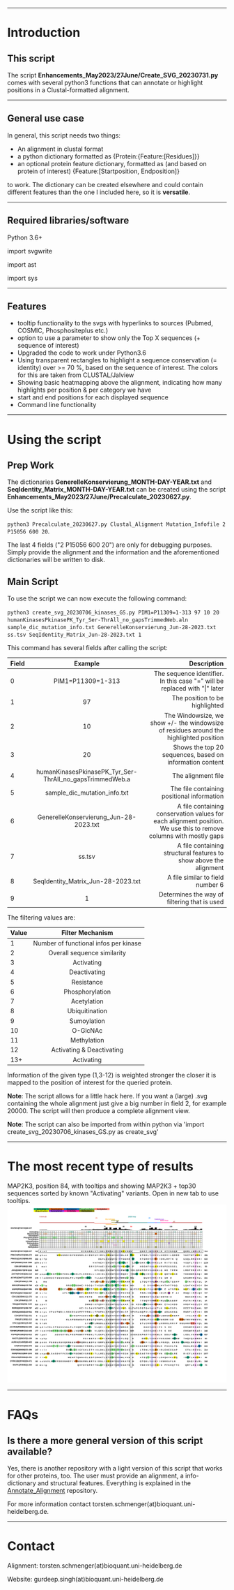 ___
# Introduction
## This script
The script **Enhancements_May2023/27June/Create_SVG_20230731.py** comes with several python3 functions that can annotate or highlight positions in a Clustal-formatted alignment.

___
## General use case
In general, this script needs two things: 
* An alignment in clustal format 
* a python dictionary formatted as {Protein:{Feature:\[Residues]}}
* an optional protein feature dictionary, formatted as (and based on protein of interest) {Feature:[Startposition, Endposition]}

to work. The dictionary can be created elsewhere and could contain different features than the one I included here, so it is **versatile**.

___
## Required libraries/software

Python 3.6+

import svgwrite

import ast

import sys


___
## Features
- tooltip functionality to the svgs with hyperlinks to sources (Pubmed, COSMIC, Phosphositeplus etc.)
- option to use a parameter to show only the Top X sequences (+ sequence of interest)
- Upgraded the code to work under Python3.6
- Using transparent rectangles to highlight a sequence conservation (= identity) over >= 70 %, based on the sequence of interest. The colors for this are taken from CLUSTAL/Jalview
- Showing basic heatmapping above the alignment, indicating how many highlights per position & per category we have
- start and end positions for each displayed sequence
- Command line functionality

___
# Using the script
## Prep Work
The dictionaries **GenerelleKonservierung_MONTH-DAY-YEAR.txt** and **SeqIdentity_Matrix_MONTH-DAY-YEAR.txt** can be created using the script **Enhancements_May2023/27June/Precalculate_20230627.py**.

Use the script like this:

`python3 Precalculate_20230627.py Clustal_Alignment Mutation_Infofile 2 P15056 600 20`.

The last 4 fields ("2 P15056 600 20") are only for debugging purposes. Simply provide the alignment and the information and the aforementioned dictionaries will be written to disk.

## Main Script
To use the script we can now execute the following command:

`python3 create_svg_20230706_kinases_GS.py PIM1=P11309=1-313 97 10 20 humanKinasesPkinasePK_Tyr_Ser-ThrAll_no_gapsTrimmedWeb.aln sample_dic_mutation_info.txt GenerelleKonservierung_Jun-28-2023.txt ss.tsv SeqIdentity_Matrix_Jun-28-2023.txt 1`   

This command has several fields after calling the script:

| Field        | Example           | Description  |
| ------------- |:-------------:| -----:|
| 0     | PIM1=P11309=1-313 | The sequence identifier. In this case "=" will be replaced with "\|" later |
| 1     | 97 | The position to be highlighted |
| 2     | 10 | The Windowsize, we show +/- the windowsize of residues around the highlighted position|
| 3     |20 | Shows the top 20 sequences, based on information content|
| 4     | humanKinasesPkinasePK_Tyr_Ser-ThrAll_no_gapsTrimmedWeb.a | The alignment file |
| 5     | sample_dic_mutation_info.txt | The file containing positional information |
| 6     | GenerelleKonservierung_Jun-28-2023.txt | A file containing conservation values for each alignment position. We use this to remove columns with mostly gaps |
| 7     |ss.tsv|A file containing structural features to show above the alignment|
| 8     |SeqIdentity_Matrix_Jun-28-2023.txt|A file similar to field number 6|
| 9     |1|Determines the way of filtering that is used|

The filtering values are:

| Value        | Filter Mechanism | 
| ------------- |:-------------:| 
| 1     | Number of functional infos per kinase| 
| 2     | Overall sequence similarity | 
| 3     | Activating | 
| 4     | Deactivating| 
| 5     | Resistance | 
| 6     | Phosphorylation | 
| 7     | Acetylation | 
| 8     | Ubiquitination | 
| 9     | Sumoylation | 
| 10     | O-GlcNAc | 
| 11     | Methylation | 
| 12     | Activating & Deactivating| 
| 13+     | Activating | 

Information of the given type (1,3-12) is weighted stronger the closer it is mapped to the position of interest for the queried protein.

**Note**: The script allows for a little hack here. If you want a (large) .svg containing the whole alignment just give a big number in field 2, for example 20000. The script will then produce a complete alignment view.

**Note**: The script can also be imported from within python via 'import create_svg_20230706_kinases_GS.py as create_svg'

___
# The most recent type of results
MAP2K3, position 84, with tooltips and showing MAP2K3 + top30 sequences sorted by known "Activating" variants. Open in new tab to use tooltips.
<img src="https://github.com/russelllab/kinaseResistance/blob/9ef9ee144c2e443a89dd56c4ab4f5e8033c5bbec/Create_SVG/Enhancements_May2023/27June/MAP2K3%7CP46734%7C28-347_Position84_Windowsize30_Topguns30_Sorting_3.svg?sanitize=true">

___
# FAQs
## Is there a more general version of this script available?
Yes, there is another repository with a light version of this script that works for other proteins, too. The user must provide an alignment, a info-dictionary and structural features. Everything is explained in the [Annotate_Alignment](https://github.com/tschmenger/Annotate_Alignments/tree/main) repository.

For more information contact torsten.schmenger(at)bioquant.uni-heidelberg.de.

___
# Contact
Alignment: torsten.schmenger(at)bioquant.uni-heidelberg.de

Website: gurdeep.singh(at)bioquant.uni-heidelberg.de
